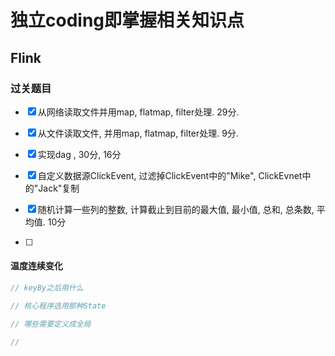 # 独立coding即掌握相关知识点
## Flink
### 过关题目
-   [x] 从网络读取文件并用map, flatmap, filter处理. 29分. 
-   [x] 从文件读取文件, 并用map, flatmap, filter处理. 9分. 
-   [x] 实现dag , 30分, 16分
-   [x] 自定义数据源ClickEvent, 过滤掉ClickEvent中的"Mike", ClickEvnet中的"Jack"复制
-   [x] 随机计算一些列的整数, 计算截止到目前的最大值, 最小值, 总和, 总条数, 平均值. 10分

- [ ] 



#### 温度连续变化

```java
// keyBy之后用什么

// 核心程序选用那种State

// 哪些需要定义成全局

// 
```
